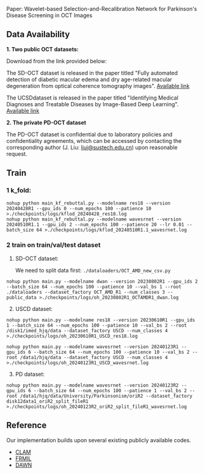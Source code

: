 Paper: Wavelet-based Selection-and-Recalibration Network for Parkinson's Disease Screening in OCT Images



## Data Availability

**1. Two public OCT datasets:**

Download from the link provided below:

The SD-OCT dataset is released in the paper titled "Fully automated detection of diabetic macular edema and dry age-related macular degeneration from optical coherence tomography images".  [Available link](http://www.duke.edu/~sf59/Srinivasan_BOE_2014_dataset.htm)

The UCSDdataset is released in the paper titled "Identifying Medical Diagnoses and Treatable Diseases by Image-Based Deep Learning". [Available link](https://data.mendeley.com/datasets/rscbjbr9sj/2?__hstc=25856994.050094848ba039343e49229a8108ceb1.1715736860812.1715736860812.1715736860812.1&__hssc=25856994.1.1715736860812&__hsfp=1392219453)


**2. The private PD-OCT dataset**

The PD-OCT dataset is confidential due to laboratory policies and confidentiality agreements, which can be accessed by contacting the corresponding author (J. Liu: liuj@sustech.edu.cn) upon reasonable request.



## Train

### 1 k_fold:

```
nohup python main_kf_rebuttal.py --modelname res18 --version 20240428R1 --gpu_ids 0 --num_epochs 100 --patience 10 >./checkpoints/logs/kflod_20240428_res18.log
nohup python main_kf_rebuttal.py --modelname wavesrnet --version 20240510R1.1 --gpu_ids 2 --num_epochs 100 --patience 20 --lr 0.01 --batch_size 64 >./checkpoints/logs/kflod_20240510R1.1_wavesrnet.log
```



### 2 train on train/val/test dataset

1. SD-OCT dataset:

   We need to split data first: `./dataloaders/OCT_AMD_new_csv.py`

```
nohup python main.py --modelname dwan --version 20230802R1 --gpu_ids 2 --batch_size 64 --num_epochs 100 --patience 10 --val_bs 1 --root ./dataloaders --dataset_factory OCT_AMD_R1 --num_classes 3 --public_data >./checkpoints/logs/oh_20230802R1_OCTAMDR1_dwan.log
```

2. USCD dataset:

```
nohup python main.py --modelname res18 --version 20230610R1 --gpu_ids 1 --batch_size 64 --num_epochs 100 --patience 10 --val_bs 2 --root /disk1/imed_hjq/data --dataset_factory USCD --num_classes 4 >./checkpoints/logs/oh_20230610R1_USCD_res18.log

nohup python main.py --modelname wavesrnet --version 20240123R1 --gpu_ids 6 --batch_size 64 --num_epochs 100 --patience 10 --val_bs 2 --root /data1/hjq/data --dataset_factory USCD --num_classes 4 >./checkpoints/logs/oh_20240123R1_USCD_wavesrnet.log
```

3. PD dataset:

```
nohup python main.py --modelname wavesrnet --version 20240123R2 --gpu_ids 6 --batch_size 64 --num_epochs 100 --patience 1 --val_bs 2 --root /data1/hjq/data/University/Parkinsonism/oriR2 --dataset_factory disk12data1_oriR2_split_fileR1 >./checkpoints/logs/oh_20240123R2_oriR2_split_fileR1_wavesrnet.log
```



## Reference

Our implementation builds upon several existing publicly available codes.
- [CLAM](https://github.com/mahmoodlab/CLAM)
- [FRMIL](https://github.com/PhilipChicco/FRMIL/tree/main)
- [DAWN](https://github.com/mxbastidasr/DAWN_WACV2020/tree/5fc336575ad7900173fe08b4b0f32a44492161b3)
